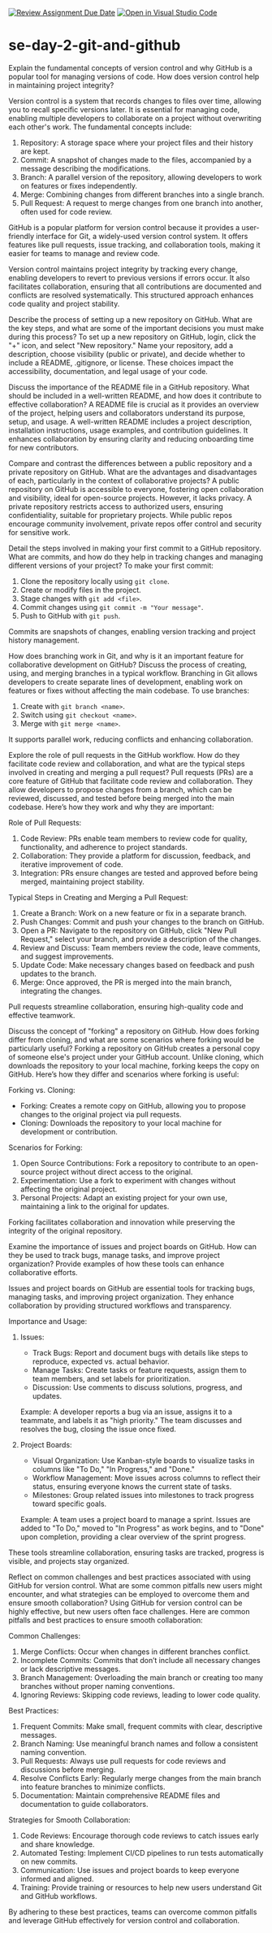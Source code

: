 [![Review Assignment Due Date](https://classroom.github.com/assets/deadline-readme-button-22041afd0340ce965d47ae6ef1cefeee28c7c493a6346c4f15d667ab976d596c.svg)](https://classroom.github.com/a/8wgCKhpZ)
[![Open in Visual Studio Code](https://classroom.github.com/assets/open-in-vscode-2e0aaae1b6195c2367325f4f02e2d04e9abb55f0b24a779b69b11b9e10269abc.svg)](https://classroom.github.com/online_ide?assignment_repo_id=18525974&assignment_repo_type=AssignmentRepo)
# se-day-2-git-and-github
Explain the fundamental concepts of version control and why GitHub is a popular tool for managing versions of code. How does version control help in maintaining project integrity?

Version control is a system that records changes to files over time, allowing you to recall specific versions later. It is essential for managing code, enabling multiple developers to collaborate on a project without overwriting each other's work. The fundamental concepts include:
1. Repository:  A storage space where your project files and their history are kept.
2. Commit: A snapshot of changes made to the files, accompanied by a message describing the modifications.
3. Branch: A parallel version of the repository, allowing developers to work on features or fixes independently.
4. Merge: Combining changes from different branches into a single branch.
5. Pull Request: A request to merge changes from one branch into another, often used for code review.

GitHub is a popular platform for version control because it provides a user-friendly interface for Git, a widely-used version control system. It offers features like pull requests, issue tracking, and collaboration tools, making it easier for teams to manage and review code.

Version control maintains project integrity by tracking every change, enabling developers to revert to previous versions if errors occur. It also facilitates collaboration, ensuring that all contributions are documented and conflicts are resolved systematically. This structured approach enhances code quality and project stability.


Describe the process of setting up a new repository on GitHub. What are the key steps, and what are some of the important decisions you must make during this process?
To set up a new repository on GitHub, login, click the "+" icon, and select "New repository." Name your repository, add a description, choose visibility (public or private), and decide whether to include a README, .gitignore, or license. These choices impact the accessibility, documentation, and legal usage of your code.

Discuss the importance of the README file in a GitHub repository. What should be included in a well-written README, and how does it contribute to effective collaboration?
A README file is crucial as it provides an overview of the project, helping users and collaborators understand its purpose, setup, and usage. A well-written README includes a project description, installation instructions, usage examples, and contribution guidelines. It enhances collaboration by ensuring clarity and reducing onboarding time for new contributors.

Compare and contrast the differences between a public repository and a private repository on GitHub. What are the advantages and disadvantages of each, particularly in the context of collaborative projects?
A public repository on GitHub is accessible to everyone, fostering open collaboration and visibility, ideal for open-source projects. However, it lacks privacy. A private repository restricts access to authorized users, ensuring confidentiality, suitable for proprietary projects. While public repos encourage community involvement, private repos offer control and security for sensitive work.

Detail the steps involved in making your first commit to a GitHub repository. What are commits, and how do they help in tracking changes and managing different versions of your project?
To make your first commit:  
1. Clone the repository locally using `git clone`.  
2. Create or modify files in the project.  
3. Stage changes with `git add <file>`.  
4. Commit changes using `git commit -m "Your message"`.  
5. Push to GitHub with `git push`.  

Commits are snapshots of changes, enabling version tracking and project history management.


How does branching work in Git, and why is it an important feature for collaborative development on GitHub? Discuss the process of creating, using, and merging branches in a typical workflow.
Branching in Git allows developers to create separate lines of development, enabling work on features or fixes without affecting the main codebase. To use branches:  
1. Create with `git branch <name>`.  
2. Switch using `git checkout <name>`.  
3. Merge with `git merge <name>`.  

It supports parallel work, reducing conflicts and enhancing collaboration.

Explore the role of pull requests in the GitHub workflow. How do they facilitate code review and collaboration, and what are the typical steps involved in creating and merging a pull request?
Pull requests (PRs) are a core feature of GitHub that facilitate code review and collaboration. They allow developers to propose changes from a branch, which can be reviewed, discussed, and tested before being merged into the main codebase. Here’s how they work and why they are important:

 Role of Pull Requests:
1. Code Review: PRs enable team members to review code for quality, functionality, and adherence to project standards.
2. Collaboration: They provide a platform for discussion, feedback, and iterative improvement of code.
3. Integration: PRs ensure changes are tested and approved before being merged, maintaining project stability.

 Typical Steps in Creating and Merging a Pull Request:
1. Create a Branch: Work on a new feature or fix in a separate branch.
2. Push Changes: Commit and push your changes to the branch on GitHub.
3. Open a PR: Navigate to the repository on GitHub, click "New Pull Request," select your branch, and provide a description of the changes.
4. Review and Discuss: Team members review the code, leave comments, and suggest improvements.
5. Update Code: Make necessary changes based on feedback and push updates to the branch.
6. Merge: Once approved, the PR is merged into the main branch, integrating the changes.

Pull requests streamline collaboration, ensuring high-quality code and effective teamwork.


Discuss the concept of "forking" a repository on GitHub. How does forking differ from cloning, and what are some scenarios where forking would be particularly useful?
Forking a repository on GitHub creates a personal copy of someone else's project under your GitHub account. Unlike cloning, which downloads the repository to your local machine, forking keeps the copy on GitHub. Here’s how they differ and scenarios where forking is useful:

 Forking vs. Cloning:
- Forking: Creates a remote copy on GitHub, allowing you to propose changes to the original project via pull requests.
- Cloning: Downloads the repository to your local machine for development or contribution.

 Scenarios for Forking:
1. Open Source Contributions: Fork a repository to contribute to an open-source project without direct access to the original.
2. Experimentation: Use a fork to experiment with changes without affecting the original project.
3. Personal Projects: Adapt an existing project for your own use, maintaining a link to the original for updates.

Forking facilitates collaboration and innovation while preserving the integrity of the original repository.


Examine the importance of issues and project boards on GitHub. How can they be used to track bugs, manage tasks, and improve project organization? Provide examples of how these tools can enhance collaborative efforts.

Issues and project boards on GitHub are essential tools for tracking bugs, managing tasks, and improving project organization. They enhance collaboration by providing structured workflows and transparency.

 Importance and Usage:
1. Issues:
   - Track Bugs: Report and document bugs with details like steps to reproduce, expected vs. actual behavior.
   - Manage Tasks: Create tasks or feature requests, assign them to team members, and set labels for prioritization.
   - Discussion: Use comments to discuss solutions, progress, and updates.

   Example: A developer reports a bug via an issue, assigns it to a teammate, and labels it as "high priority." The team discusses and resolves the bug, closing the issue once fixed.

2. Project Boards:
   - Visual Organization: Use Kanban-style boards to visualize tasks in columns like "To Do," "In Progress," and "Done."
   - Workflow Management: Move issues across columns to reflect their status, ensuring everyone knows the current state of tasks.
   - Milestones: Group related issues into milestones to track progress toward specific goals.

   Example: A team uses a project board to manage a sprint. Issues are added to "To Do," moved to "In Progress" as work begins, and to "Done" upon completion, providing a clear overview of the sprint progress.

These tools streamline collaboration, ensuring tasks are tracked, progress is visible, and projects stay organized.


Reflect on common challenges and best practices associated with using GitHub for version control. What are some common pitfalls new users might encounter, and what strategies can be employed to overcome them and ensure smooth collaboration?
Using GitHub for version control can be highly effective, but new users often face challenges. Here are common pitfalls and best practices to ensure smooth collaboration:

 Common Challenges:
1. Merge Conflicts: Occur when changes in different branches conflict.
2. Incomplete Commits: Commits that don’t include all necessary changes or lack descriptive messages.
3. Branch Management: Overloading the main branch or creating too many branches without proper naming conventions.
4. Ignoring Reviews: Skipping code reviews, leading to lower code quality.

Best Practices:
1. Frequent Commits: Make small, frequent commits with clear, descriptive messages.
2. Branch Naming: Use meaningful branch names and follow a consistent naming convention.
3. Pull Requests: Always use pull requests for code reviews and discussions before merging.
4. Resolve Conflicts Early: Regularly merge changes from the main branch into feature branches to minimize conflicts.
5. Documentation: Maintain comprehensive README files and documentation to guide collaborators.

 Strategies for Smooth Collaboration:
1. Code Reviews: Encourage thorough code reviews to catch issues early and share knowledge.
2. Automated Testing: Implement CI/CD pipelines to run tests automatically on new commits.
3. Communication: Use issues and project boards to keep everyone informed and aligned.
4. Training: Provide training or resources to help new users understand Git and GitHub workflows.

By adhering to these best practices, teams can overcome common pitfalls and leverage GitHub effectively for version control and collaboration.

